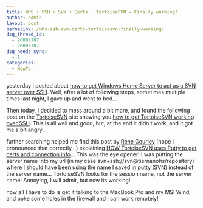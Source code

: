 ```yaml
---
title: WHS + SSH + SVN + Certs + TortoiseSVN = Finally working!
author: admin
layout: post
permalink: /whs-ssh-svn-certs-tortoisesvn-finally-working/
dsq_thread_id:
  - 26003707
  - 26003707
dsq_needs_sync:
  - 1
categories:
  - HowTo
---
```

yesterday I posted about [how to get Windows Home Server to act as a SVN server over SSH][1]. Well, after a lot of following steps, sometimes multiple times last night, I gave up and went to bed… 

Then today, I decided to mess around a bit more, and found the following post on the [TortoiseSVN][2] site showing you [how to get TortoiseSVN working over SSH][3]. This is all well and good, but, at the end it didn&#8217;t work, and it got me a bit angry…

further searching helped me find this post by [Rene Gourley][4] (hope I pronounced that correctly…) explaining [HOW TortoiseSVN uses Putty to get certs and connection info][5]… This was the eye opener! I was putting the server name into my url (in my case svn+ssh://svn@tiernanohs/repository) where I should have been using the name I saved in putty (SVN) instead of the server name… TortoiseSVN looks for the session name, not the server name! Annoying, I will admit, but now its working! 

now all I have to do is get it talking to the MacBook Pro and my MSI Wind, and poke some holes in the firewall and I can work remotely!

 [1]: http://blog.lotas-smartman.net/running-svn-ssh-on-windows-home-server/
 [2]: http://tortoisesvn.net/
 [3]: http://tortoisesvn.net/ssh_howto
 [4]: http://renegourley.wordpress.com/
 [5]: http://renegourley.wordpress.com/2007/04/30/tortoisesvn-ssh-and-certificates/